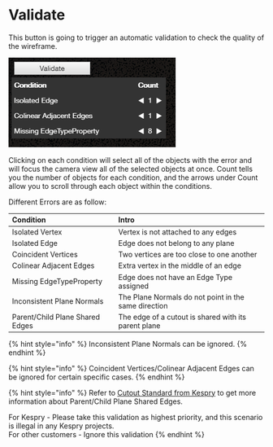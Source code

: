 # Validate

This button is going to trigger an automatic validation to check the quality of the wireframe.

![](../../.gitbook/assets/validate.png)

Clicking on each condition will select all of the objects with the error and will focus the camera view all of the selected objects at once. Count tells you the number of objects for each condition, and the arrows under Count allow you to scroll through each object within the conditions.

Different Errors are as follow:

| **Condition** | **Intro** |
| :--- | :--- |
| Isolated Vertex | Vertex is not attached to any edges |
| Isolated Edge | Edge does not belong to any plane |
| Coincident Vertices | Two vertices are too close to one another |
| Colinear Adjacent Edges | Extra vertex in the middle of an edge |
| Missing EdgeTypeProperty | Edge does not have an Edge Type assigned |
| Inconsistent Plane Normals | The Plane Normals do not point in the same direction |
| Parent/Child Plane Shared Edges | The edge of a cutout is shared with its parent plane |

{% hint style="info" %}
Inconsistent Plane Normals can be ignored.
{% endhint %}

{% hint style="info" %}
Coincident Vertices/Colinear Adjacent Edges can be ignored for certain specific cases.
{% endhint %}

{% hint style="info" %}
Refer to [Cutout Standard from Kespry](https://pointivo.gitbook.io/user-guide/weekly-updates/jun-29th-2018#cutout-standard-from-kespry) to get more information about Parent/Child Plane Shared Edges. 

For Kespry - Please take this validation as highest priority, and this scenario is illegal in any Kespry projects.  
For other customers - Ignore this validation
{% endhint %}



